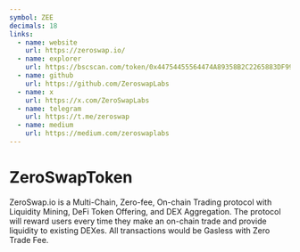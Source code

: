 ```yaml
---
symbol: ZEE
decimals: 18
links:
  - name: website
    url: https://zeroswap.io/
  - name: explorer
    url: https://bscscan.com/token/0x44754455564474A89358B2C2265883DF993b12F0
  - name: github
    url: https://github.com/ZeroswapLabs
  - name: x
    url: https://x.com/ZeroSwapLabs
  - name: telegram
    url: https://t.me/zeroswap
  - name: medium
    url: https://medium.com/zeroswaplabs
---
```


# ZeroSwapToken

ZeroSwap.io is a Multi-Chain, Zero-fee, On-chain Trading protocol with Liquidity Mining, DeFi Token Offering, and DEX Aggregation. The protocol will reward users every time they make an on-chain trade and provide liquidity to existing DEXes. All transactions would be Gasless with Zero Trade Fee.
